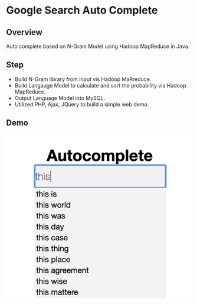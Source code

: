 # Google Search Auto Complete

## Overview
Auto complete based on N-Gram Model using Hadoop MapReduce in Java.

## Step
* Build N-Gram library from input vis Hadoop MaRreduce.
* Build Langauge Model to calculate and sort the probability via Hadoop MapReduce.
* Output Language Model into MySQL.
* Utilized PHP, Ajax, JQuery to build a simple web demo.

## Demo
![demo](web/image/demo.png)
